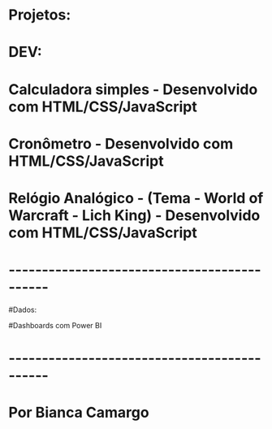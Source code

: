 # Projetos:

# DEV:

# Calculadora simples - Desenvolvido com HTML/CSS/JavaScript
# Cronômetro - Desenvolvido com HTML/CSS/JavaScript
# Relógio Analógico - (Tema - World of Warcraft - Lich King) - Desenvolvido com HTML/CSS/JavaScript 

# -------------------------------------------- #

#Dados:

#Dashboards com Power BI

# -------------------------------------------- #

# Por Bianca Camargo

